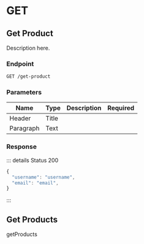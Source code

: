 # GET

## Get Product

Description here.

### Endpoint

```sh
GET /get-product
```

### Parameters

| Name      | Type  | Description | Required |
| --------- | ----- | ----------- | -------- |
| Header    | Title |             |          |
| Paragraph | Text  |             |          |

### Response

::: details Status 200

```js
{
  "username": "username",
  "email": "email",
}
```

:::

## Get Products

getProducts
